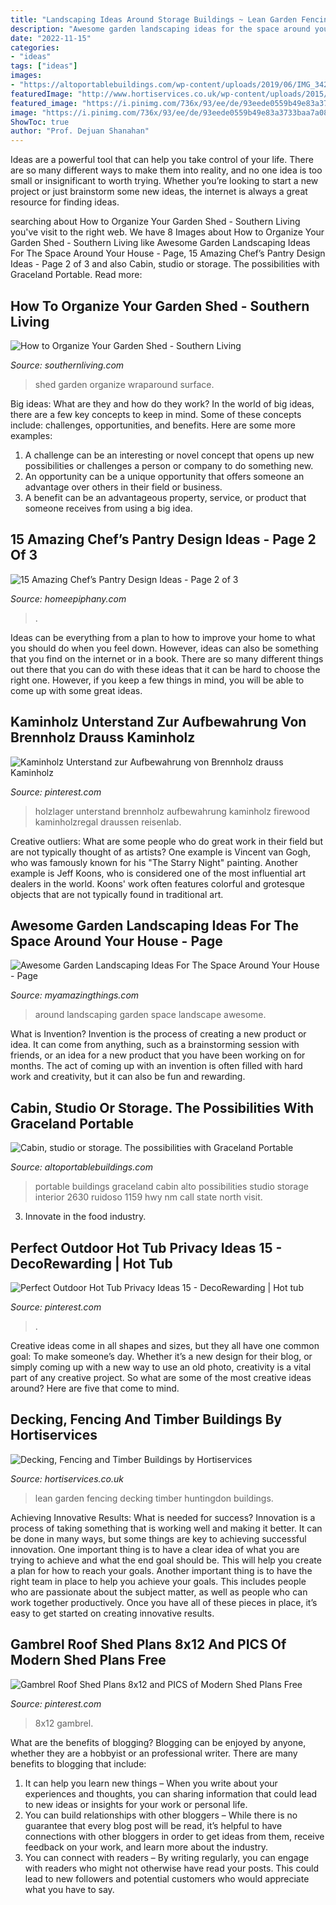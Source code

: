 ```yaml
---
title: "Landscaping Ideas Around Storage Buildings ~ Lean Garden Fencing Decking Timber Huntingdon Buildings"
description: "Awesome garden landscaping ideas for the space around your house"
date: "2022-11-15"
categories:
- "ideas"
tags: ["ideas"]
images:
- "https://altoportablebuildings.com/wp-content/uploads/2019/06/IMG_3422.jpg"
featuredImage: "http://www.hortiservices.co.uk/wp-content/uploads/2015/07/Huntingdon-garden-lean-to.jpg"
featured_image: "https://i.pinimg.com/736x/93/ee/de/93eede0559b49e83a3733baa7a08c96b.jpg"
image: "https://i.pinimg.com/736x/93/ee/de/93eede0559b49e83a3733baa7a08c96b.jpg"
ShowToc: true
author: "Prof. Dejuan Shanahan"
---
```



Ideas are a powerful tool that can help you take control of your life. There are so many different ways to make them into reality, and no one idea is too small or insignificant to worth trying. Whether you’re looking to start a new project or just brainstorm some new ideas, the internet is always a great resource for finding ideas.

	

		
searching about How to Organize Your Garden Shed - Southern Living you've visit to the right web. We have 8 Images about How to Organize Your Garden Shed - Southern Living like Awesome Garden Landscaping Ideas For The Space Around Your House - Page, 15 Amazing Chef’s Pantry Design Ideas - Page 2 of 3 and also Cabin, studio or storage. The possibilities with Graceland Portable. Read more:
		
    
## How To Organize Your Garden Shed - Southern Living

<img loading=lazy src="https://img1.southernliving.timeinc.net/sites/default/files/styles/responsive_etr_gallery_desktop_portrait/public/image/2016/01/main/ga_5cf18dc9237b3eb8_spcms_0.jpg?itok=v0zD4AKb" onerror="this.onerror=null;this.src='https://tse1.mm.bing.net/th?id=OIP.jlDBB14MqlmuLsRUfKFbYwHaLH&amp;pid=15.1';" alt="How to Organize Your Garden Shed - Southern Living">

_Source: southernliving.com_

>shed garden organize wraparound surface. 

	

Big ideas: What are they and how do they work?
In the world of big ideas, there are a few key concepts to keep in mind. Some of these concepts include: challenges, opportunities, and benefits. Here are some more examples:
1. A challenge can be an interesting or novel concept that opens up new possibilities or challenges a person or company to do something new. 
2. An opportunity can be a unique opportunity that offers someone an advantage over others in their field or business. 
3. A benefit can be an advantageous property, service, or product that someone receives from using a big idea.

    
## 15 Amazing Chef’s Pantry Design Ideas - Page 2 Of 3

<img loading=lazy src="https://homeepiphany.com/wp-content/uploads/2016/09/15-Amazing-Chefs-Pantry-Design-Ideas-8.jpg" onerror="this.onerror=null;this.src='https://tse2.mm.bing.net/th?id=OIP.dZ8IGOMFmP2_2IQodUBfHAHaJQ&amp;pid=15.1';" alt="15 Amazing Chef’s Pantry Design Ideas - Page 2 of 3">

_Source: homeepiphany.com_

>. 

	

Ideas can be everything from a plan to how to improve your home to what you should do when you feel down. However, ideas can also be something that you find on the internet or in a book. There are so many different things out there that you can do with these ideas that it can be hard to choose the right one. However, if you keep a few things in mind, you will be able to come up with some great ideas.

    
## Kaminholz Unterstand Zur Aufbewahrung Von Brennholz Drauss Kaminholz

<img loading=lazy src="https://i.pinimg.com/736x/93/ee/de/93eede0559b49e83a3733baa7a08c96b.jpg" onerror="this.onerror=null;this.src='https://tse1.mm.bing.net/th?id=OIP.wdHndbPXV70DN7tvSg4CmgHaLH&amp;pid=15.1';" alt="Kaminholz Unterstand zur Aufbewahrung von Brennholz drauss Kaminholz">

_Source: pinterest.com_

>holzlager unterstand brennholz aufbewahrung kaminholz firewood kaminholzregal draussen reisenlab. 

	

Creative outliers: What are some people who do great work in their field but are not typically thought of as artists?
One example is Vincent van Gogh, who was famously known for his "The Starry Night" painting. Another example is Jeff Koons, who is considered one of the most influential art dealers in the world. Koons' work often features colorful and grotesque objects that are not typically found in traditional art.

    
## Awesome Garden Landscaping Ideas For The Space Around Your House - Page

<img loading=lazy src="http://myamazingthings.com/wp-content/uploads/2017/08/landscape-8.jpg" onerror="this.onerror=null;this.src='https://tse3.mm.bing.net/th?id=OIP.Dsg24mlNvMOPWz5Haku_sAHaFi&amp;pid=15.1';" alt="Awesome Garden Landscaping Ideas For The Space Around Your House - Page">

_Source: myamazingthings.com_

>around landscaping garden space landscape awesome. 

	

What is Invention?
Invention is the process of creating a new product or idea. It can come from anything, such as a brainstorming session with friends, or an idea for a new product that you have been working on for months. The act of coming up with an invention is often filled with hard work and creativity, but it can also be fun and rewarding.

    
## Cabin, Studio Or Storage. The Possibilities With Graceland Portable

<img loading=lazy src="https://altoportablebuildings.com/wp-content/uploads/2019/06/IMG_3422.jpg" onerror="this.onerror=null;this.src='https://tse3.mm.bing.net/th?id=OIP.B9KziKayYo9wfXw9QxewGwHaJ4&amp;pid=15.1';" alt="Cabin, studio or storage. The possibilities with Graceland Portable">

_Source: altoportablebuildings.com_

>portable buildings graceland cabin alto possibilities studio storage interior 2630 ruidoso 1159 hwy nm call state north visit. 

	

3. Innovate in the food industry. 

    
## Perfect Outdoor Hot Tub Privacy Ideas 15 - DecoRewarding | Hot Tub

<img loading=lazy src="https://i.pinimg.com/736x/aa/6a/f0/aa6af07301cc986c116c1794f13c12d6.jpg" onerror="this.onerror=null;this.src='https://tse1.mm.bing.net/th?id=OIP.BKqhANz7_xuohXSLh4OuGQHaE8&amp;pid=15.1';" alt="Perfect Outdoor Hot Tub Privacy Ideas 15 - DecoRewarding | Hot tub">

_Source: pinterest.com_

>. 

	

Creative ideas come in all shapes and sizes, but they all have one common goal: To make someone’s day. Whether it’s a new design for their blog, or simply coming up with a new way to use an old photo, creativity is a vital part of any creative project. So what are some of the most creative ideas around? Here are five that come to mind.

    
## Decking, Fencing And Timber Buildings By Hortiservices

<img loading=lazy src="http://www.hortiservices.co.uk/wp-content/uploads/2015/07/Huntingdon-garden-lean-to.jpg" onerror="this.onerror=null;this.src='https://tse1.mm.bing.net/th?id=OIP.9m3Q6OgPB066QejppQxyPgHaJ4&amp;pid=15.1';" alt="Decking, Fencing and Timber Buildings by Hortiservices">

_Source: hortiservices.co.uk_

>lean garden fencing decking timber huntingdon buildings. 

	

Achieving Innovative Results: What is needed for success?
Innovation is a process of taking something that is working well and making it better. It can be done in many ways, but some things are key to achieving successful innovation. One important thing is to have a clear idea of what you are trying to achieve and what the end goal should be. This will help you create a plan for how to reach your goals. Another important thing is to have the right team in place to help you achieve your goals. This includes people who are passionate about the subject matter, as well as people who can work together productively. Once you have all of these pieces in place, it’s easy to get started on creating innovative results.

    
## Gambrel Roof Shed Plans 8x12 And PICS Of Modern Shed Plans Free

<img loading=lazy src="https://i.pinimg.com/736x/1d/02/70/1d02700780326b4451d56455b3143f55.jpg" onerror="this.onerror=null;this.src='https://tse1.mm.bing.net/th?id=OIP.QnD3FiucXJ6fjQ6xgnfyPAHaFL&amp;pid=15.1';" alt="Gambrel Roof Shed Plans 8x12 and PICS of Modern Shed Plans Free">

_Source: pinterest.com_

>8x12 gambrel. 

	

What are the benefits of blogging?
Blogging can be enjoyed by anyone, whether they are a hobbyist or an professional writer. There are many benefits to blogging that include: 
1. It can help you learn new things – When you write about your experiences and thoughts, you can sharing information that could lead to new ideas or insights for your work or personal life. 
2. You can build relationships with other bloggers – While there is no guarantee that every blog post will be read, it’s helpful to have connections with other bloggers in order to get ideas from them, receive feedback on your work, and learn more about the industry. 
3. You can connect with readers – By writing regularly, you can engage with readers who might not otherwise have read your posts. This could lead to new followers and potential customers who would appreciate what you have to say. 


